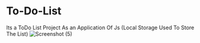 # To-Do-List
Its a ToDo List Project As an Application Of Js (Local Storage Used To Store The List)
![Screenshot (5)](https://github.com/user-attachments/assets/6dbc2026-4d2e-4757-a15c-4d068563c4e6)
